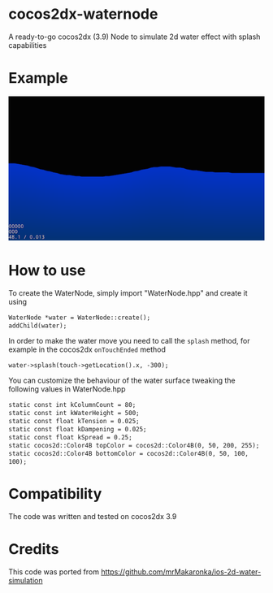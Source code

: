 # cocos2dx-waternode
A ready-to-go cocos2dx (3.9) Node to simulate 2d water effect with splash capabilities

# Example
![cocos2dx-WaterNode](https://raw.githubusercontent.com/davidejones88/cocos2dx-WaterNode/master/example.png)

# How to use
To create the WaterNode, simply import "WaterNode.hpp" and create it using

```
WaterNode *water = WaterNode::create();
addChild(water);
```

In order to make the water move you need to call the ```splash``` method, for example in the cocos2dx ```onTouchEnded``` method

```
water->splash(touch->getLocation().x, -300);
```

You can customize the behaviour of the water surface tweaking the following values in WaterNode.hpp

```
static const int kColumnCount = 80;
static const int kWaterHeight = 500;
static const float kTension = 0.025;
static const float kDampening = 0.025;
static const float kSpread = 0.25;
static cocos2d::Color4B topColor = cocos2d::Color4B(0, 50, 200, 255);
static cocos2d::Color4B bottomColor = cocos2d::Color4B(0, 50, 100, 100);
```

# Compatibility 
The code was written and tested on cocos2dx 3.9

# Credits
This code was ported from https://github.com/mrMakaronka/ios-2d-water-simulation
